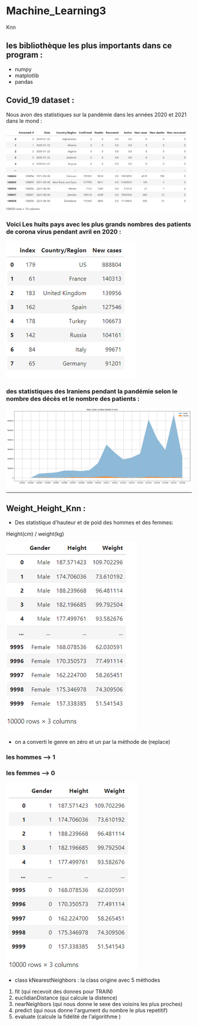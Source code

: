 # Machine_Learning3
Knn

## les bibliothèque les plus importants dans ce program :
- numpy
- matplotlib
- pandas

## Covid_19 dataset :

Nous avon des statistiques sur la pandémie dans les années 2020 et 2021 dans le mond :

!['pic'](New_folder/covid_data.png)

### Voici Les huits pays avec les plus grands nombres des patients de corona virus pendant avril en 2020 :

!['pic'](New_folder/les8pays.png)

### des statistiques des Iraniens pendant la pandémie selon le nombre des décès et le nombre des patients :

!['pic'](New_folder/covid_enIran.png)

---

## Weight_Height_Knn :

- Des statistique d'hauteur et de poid des hommes et des femmes:

Height(cm) / weight(kg)

!['pic'](New_folder/weight_height.png)


- on a converti le genre en zéro et un par la méthode de (replace)

### les hommes --> 1
### les femmes --> 0


!['pic'](New_folder/Gender_01.png)


- class kNearestNeighbors : la class origine avec 5 méthodes 

1. fit (qui recevoit des donnes pour TRAIN)
2. euclidianDistance (qui calcule la distence)
3. nearNeighbors (qui nous donne le sexe des voisins les plus proches)
4. predict (qui nous donne l'argument du nombre le plus repetitif)
5. evaluate (calcule la fidélité de l'algorithme )
